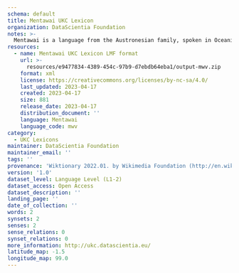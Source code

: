 ```yaml
---
schema: default
title: Mentawai UKC Lexicon
organization: DataScientia Foundation
notes: >-
  Mentawai is a language from the Austronesian family, spoken in Oceania. The UKC Lexicon of Mentawai is represented as a lexico-semantic network. It consists of words, word senses, synsets, as well as sense-level and synset-level relationships.
resources:
  - name: Mentawai UKC Lexicon LMF format
    url: >-
      resources/e9477834-4389-454c-97b9-d7ebdb64eba1/output-mwv.zip
    format: xml
    license: https://creativecommons.org/licenses/by-nc-sa/4.0/
    last_updated: 2023-04-17
    created: 2023-04-17
    size: 881
    release_date: 2023-04-17
    distribution_document: ''
    language: Mentawai
    language_code: mwv
category:
  - UKC Lexicons
maintainer: DataScientia Foundation
maintainer_email: ''
tags: ''
provenance: 'Wiktionary 2022.01. by Wikimedia Foundation (http://en.wiktionary.org); Princeton WordNet 2.1 by Princeton University (https://wordnet.princeton.edu)'
version: '1.0'
dataset_level: Language Level (L1-2)
dataset_access: Open Access
dataset_description: ''
landing_page: ''
date_of_collection: ''
words: 2
synsets: 2
senses: 2
sense_relations: 0
synset_relations: 0
more_information: http://ukc.datascientia.eu/
latitude_map: -1.5
longitude_map: 99.0
---
```

